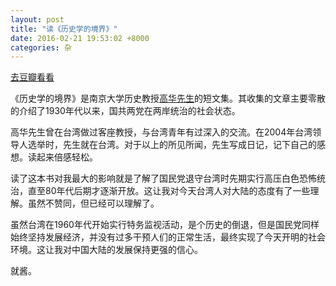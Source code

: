 ```yaml
---
layout: post
title: "读《历史学的境界》"
date: 2016-02-21 19:53:02 +8000
categories: 杂
---
```



[去豆瓣看看](http://book.douban.com/subject/26598484/)

《历史学的境界》是南京大学历史教授[高华先生](https://zh.wikipedia.org/wiki/高华)的短文集。其收集的文章主要零散的介绍了1930年代以来，国共两党在两岸统治的社会状态。

高华先生曾在台湾做过客座教授，与台湾青年有过深入的交流。在2004年台湾领导人选举时，先生就在台湾。对于以上的所见所闻，先生写成日记，记下自己的感想。读起来倍感轻松。

读了这本书对我最大的影响就是了解了国民党退守台湾时先期实行高压白色恐怖统治，直至80年代后期才逐渐开放。这让我对今天台湾人对大陆的态度有了一些理解。虽然不赞同，但已经可以理解了。

虽然台湾在1960年代开始实行特务监视活动，是个历史的倒退，但是国民党同样始终坚持发展经济，并没有过多干预人们的正常生活，最终实现了今天开明的社会环境。这让我对中国大陆的发展保持更强的信心。

就酱。